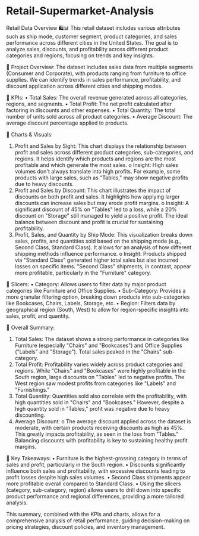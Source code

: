 # Retail-Supermarket-Analysis
Retail Data Overview 🛍️📊
This retail dataset includes various attributes such as ship mode, customer segment, product categories, and sales performance across different cities in the United States. The goal is to analyze sales, discounts, and profitability across different product categories and regions, focusing on trends and key insights.

🚀 Project Overview:
The dataset includes sales data from multiple segments (Consumer and Corporate), with products ranging from furniture to office supplies. We can identify trends in sales performance, profitability, and discount application across different cities and shipping modes.

🚀 KPIs:
•	Total Sales: The overall revenue generated across all categories, regions, and segments.
•	Total Profit: The net profit calculated after factoring in discounts and other expenses.
•	Total Quantity: The total number of units sold across all product categories.
•	Average Discount: The average discount percentage applied to products.

🚀 Charts & Visuals:
1.	Profit and Sales by Sight:
This chart displays the relationship between profit and sales across different product categories, sub-categories, and regions. It helps identify which products and regions are the most profitable and which generate the most sales.
o	Insight: High sales volumes don't always translate into high profits. For example, some products with large sales, such as "Tables," may show negative profits due to heavy discounts.
2.	Profit and Sales by Discount:
This chart illustrates the impact of discounts on both profit and sales. It highlights how applying larger discounts can increase sales but may erode profit margins.
o	Insight: A significant discount of 45% on "Tables" led to a loss, while a 20% discount on "Storage" still managed to yield a positive profit. The ideal balance between discount and profit is crucial for sustaining profitability.
3.	Profit, Sales, and Quantity by Ship Mode:
This visualization breaks down sales, profits, and quantities sold based on the shipping mode (e.g., Second Class, Standard Class). It allows for an analysis of how different shipping methods influence performance.
o	Insight: Products shipped via "Standard Class" generated higher total sales but also incurred losses on specific items. "Second Class" shipments, in contrast, appear more profitable, particularly in the "Furniture" category.

🚀 Slicers:
•	Category: Allows users to filter data by major product categories like Furniture and Office Supplies.
•	Sub-Category: Provides a more granular filtering option, breaking down products into sub-categories like Bookcases, Chairs, Labels, Storage, etc.
•	Region: Filters data by geographical region (South, West) to allow for region-specific insights into sales, profit, and quantity.

🚀 Overall Summary:
1.	Total Sales: The dataset shows a strong performance in categories like Furniture (especially "Chairs" and "Bookcases") and Office Supplies ("Labels" and "Storage"). Total sales peaked in the "Chairs" sub-category.
2.	Total Profit: Profitability varies widely across product categories and regions. While "Chairs" and "Bookcases" were highly profitable in the South region, large discounts on "Tables" led to negative profits. The West region saw modest profits from categories like "Labels" and "Furnishings."
3.	Total Quantity: Quantities sold also correlate with the profitability, with high quantities sold in "Chairs" and "Bookcases." However, despite a high quantity sold in "Tables," profit was negative due to heavy discounting.
4.	Average Discount:
o	The average discount applied across the dataset is moderate, with certain products receiving discounts as high as 45%. This greatly impacts profitability, as seen in the loss from "Tables." Balancing discounts with profitability is key to sustaining healthy profit margins.

🚀 Key Takeaways:
•	Furniture is the highest-grossing category in terms of sales and profit, particularly in the South region.
•	Discounts significantly influence both sales and profitability, with excessive discounts leading to profit losses despite high sales volumes.
•	Second Class shipments appear more profitable overall compared to Standard Class.
•	Using the slicers (category, sub-category, region) allows users to drill down into specific product performance and regional differences, providing a more tailored analysis.

This summary, combined with the KPIs and charts, allows for a comprehensive analysis of retail performance, guiding decision-making on pricing strategies, discount policies, and inventory management.
